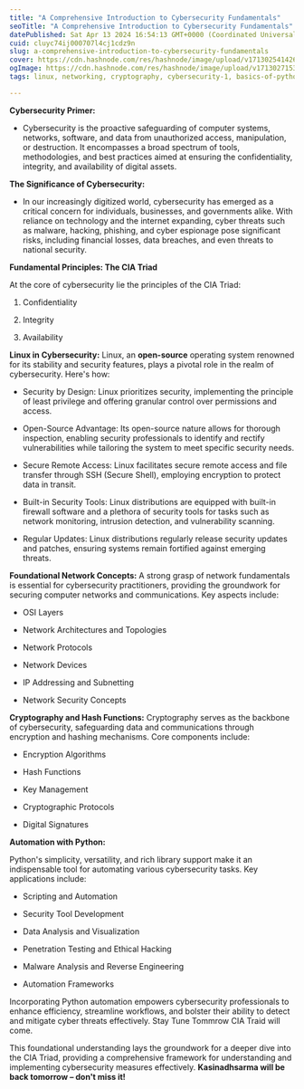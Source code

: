 ```yaml
---
title: "A Comprehensive Introduction to Cybersecurity Fundamentals"
seoTitle: "A Comprehensive Introduction to Cybersecurity Fundamentals"
datePublished: Sat Apr 13 2024 16:54:13 GMT+0000 (Coordinated Universal Time)
cuid: cluyc74ij000707l4cj1cdz9n
slug: a-comprehensive-introduction-to-cybersecurity-fundamentals
cover: https://cdn.hashnode.com/res/hashnode/image/upload/v1713025414269/f95149c0-f4c5-4b23-bc1c-5e4b942029a2.png
ogImage: https://cdn.hashnode.com/res/hashnode/image/upload/v1713027153344/c4132d0f-4fd0-4a51-a93d-586fefa05165.png
tags: linux, networking, cryptography, cybersecurity-1, basics-of-python, cia-triad, hashfunctions

---
```


**Cybersecurity Primer:**

* Cybersecurity is the proactive safeguarding of computer systems, networks, software, and data from unauthorized access, manipulation, or destruction. It encompasses a broad spectrum of tools, methodologies, and best practices aimed at ensuring the confidentiality, integrity, and availability of digital assets.
    

**The Significance of Cybersecurity:**

* In our increasingly digitized world, cybersecurity has emerged as a critical concern for individuals, businesses, and governments alike. With reliance on technology and the internet expanding, cyber threats such as malware, hacking, phishing, and cyber espionage pose significant risks, including financial losses, data breaches, and even threats to national security.
    

**Fundamental Principles: The CIA Triad**

At the core of cybersecurity lie the principles of the CIA Triad:

1. Confidentiality
    
2. Integrity
    
3. Availability
    

**Linux in Cybersecurity:** Linux, an **open-source** operating system renowned for its stability and security features, plays a pivotal role in the realm of cybersecurity. Here's how:

* Security by Design: Linux prioritizes security, implementing the principle of least privilege and offering granular control over permissions and access.
    
* Open-Source Advantage: Its open-source nature allows for thorough inspection, enabling security professionals to identify and rectify vulnerabilities while tailoring the system to meet specific security needs.
    
* Secure Remote Access: Linux facilitates secure remote access and file transfer through SSH (Secure Shell), employing encryption to protect data in transit.
    
* Built-in Security Tools: Linux distributions are equipped with built-in firewall software and a plethora of security tools for tasks such as network monitoring, intrusion detection, and vulnerability scanning.
    
* Regular Updates: Linux distributions regularly release security updates and patches, ensuring systems remain fortified against emerging threats.
    

**Foundational Network Concepts:** A strong grasp of network fundamentals is essential for cybersecurity practitioners, providing the groundwork for securing computer networks and communications. Key aspects include:

* OSI Layers
    
* Network Architectures and Topologies
    
* Network Protocols
    
* Network Devices
    
* IP Addressing and Subnetting
    
* Network Security Concepts
    

**Cryptography and Hash Functions:** Cryptography serves as the backbone of cybersecurity, safeguarding data and communications through encryption and hashing mechanisms. Core components include:

* Encryption Algorithms
    
* Hash Functions
    
* Key Management
    
* Cryptographic Protocols
    
* Digital Signatures
    

**Automation with Python:**

Python's simplicity, versatility, and rich library support make it an indispensable tool for automating various cybersecurity tasks. Key applications include:

* Scripting and Automation
    
* Security Tool Development
    
* Data Analysis and Visualization
    
* Penetration Testing and Ethical Hacking
    
* Malware Analysis and Reverse Engineering
    
* Automation Frameworks
    

Incorporating Python automation empowers cybersecurity professionals to enhance efficiency, streamline workflows, and bolster their ability to detect and mitigate cyber threats effectively. Stay Tune Tommrow CIA Traid will come.

This foundational understanding lays the groundwork for a deeper dive into the CIA Triad, providing a comprehensive framework for understanding and implementing cybersecurity measures effectively. **Kasinadhsarma will be back tomorrow – don't miss it!**